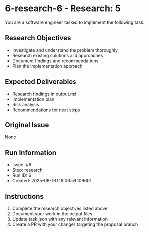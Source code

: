 # 6-research-6 - Research: 5

You are a software engineer tasked to implement the following task:

## Research Objectives
- Investigate and understand the problem thoroughly
- Research existing solutions and approaches
- Document findings and recommendations
- Plan the implementation approach

## Expected Deliverables
- Research findings in output.md
- Implementation plan
- Risk analysis
- Recommendations for next steps

## Original Issue

None

## Run Information
- Issue: #6
- Step: research
- Run ID: 6
- Created: 2025-08-16T16:06:59.109601

## Instructions
1. Complete the research objectives listed above
2. Document your work in the output files
3. Update task.json with any relevant information
4. Create a PR with your changes targeting the proposal branch


